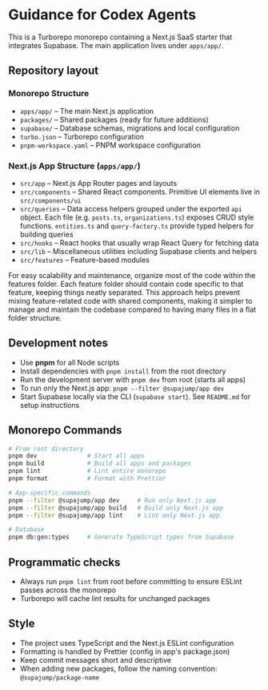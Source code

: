 # Guidance for Codex Agents

This is a Turborepo monorepo containing a Next.js SaaS starter that integrates Supabase. The main application lives under `apps/app/`.

## Repository layout

### Monorepo Structure
- `apps/app/` – The main Next.js application
- `packages/` – Shared packages (ready for future additions)
- `supabase/` – Database schemas, migrations and local configuration
- `turbo.json` – Turborepo configuration
- `pnpm-workspace.yaml` – PNPM workspace configuration

### Next.js App Structure (`apps/app/`)
- `src/app` – Next.js App Router pages and layouts
- `src/components` – Shared React components. Primitive UI elements live in `src/components/ui`
- `src/queries` – Data access helpers grouped under the exported `api` object. Each file (e.g. `posts.ts`, `organizations.ts`) exposes CRUD style functions. `entities.ts` and `query-factory.ts` provide typed helpers for building queries
- `src/hooks` – React hooks that usually wrap React Query for fetching data
- `src/lib` – Miscellaneous utilities including Supabase clients and helpers
- `src/features` – Feature-based modules

For easy scalability and maintenance, organize most of the code within the features folder. Each feature folder should contain code specific to that feature, keeping things neatly separated. This approach helps prevent mixing feature-related code with shared components, making it simpler to manage and maintain the codebase compared to having many files in a flat folder structure.


## Development notes
- Use **pnpm** for all Node scripts
- Install dependencies with `pnpm install` from the root directory
- Run the development server with `pnpm dev` from root (starts all apps)
- To run only the Next.js app: `pnpm --filter @supajump/app dev`
- Start Supabase locally via the CLI (`supabase start`). See `README.md` for setup instructions

## Monorepo Commands
```bash
# From root directory
pnpm dev              # Start all apps
pnpm build            # Build all apps and packages
pnpm lint             # Lint entire monorepo
pnpm format           # Format with Prettier

# App-specific commands
pnpm --filter @supajump/app dev     # Run only Next.js app
pnpm --filter @supajump/app build   # Build only Next.js app
pnpm --filter @supajump/app lint    # Lint only Next.js app

# Database
pnpm db:gen:types     # Generate TypeScript types from Supabase
```

## Programmatic checks
- Always run `pnpm lint` from root before committing to ensure ESLint passes across the monorepo
- Turborepo will cache lint results for unchanged packages

## Style
- The project uses TypeScript and the Next.js ESLint configuration
- Formatting is handled by Prettier (config in app's package.json)
- Keep commit messages short and descriptive
- When adding new packages, follow the naming convention: `@supajump/package-name`

